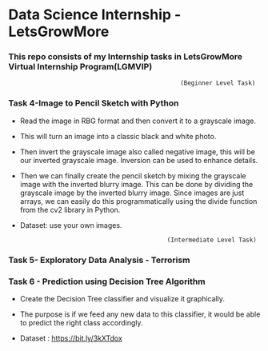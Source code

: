 # Data Science Internship -LetsGrowMore
### This repo consists of my Internship tasks in LetsGrowMore Virtual Internship Program(LGMVIP)


 
 
                                                    (Beginner Level Task)
                                                 
   ### Task 4-Image to Pencil Sketch with Python

   - Read the image in RBG format and then convert it to a grayscale image.

   - This will turn an image into a classic black and white photo. 

   - Then  invert the grayscale image also called negative image, this will be our inverted grayscale image. Inversion can be used to enhance details. 

   - Then we can finally create the pencil sketch by mixing the grayscale image with the inverted blurry image. This can be done by dividing the grayscale image by the inverted blurry image. Since images are just arrays, we can easily do this programmatically using the divide function from the cv2 library in Python.

   - Dataset: use your own images.
                                           
                                                  (Intermediate Level Task)     
                                                  
                                                  
   ### Task 5- Exploratory Data Analysis - Terrorism                                            
                                                  
                                                  
            
                                                   
                                                
   ### Task 6 - Prediction using Decision Tree  Algorithm 

   - Create the Decision Tree classifier and visualize it graphically. 

   - The purpose is if we feed any new data to this classifier, it would be able to  predict the right class accordingly.
 
   - Dataset : https://bit.ly/3kXTdox
